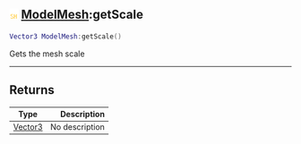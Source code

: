 ## ![shared](../../.gitbook/assets/shared.png) [ModelMesh](./readme/modelmesh.md):getScale

```lua
Vector3 ModelMesh:getScale()
```

Gets the mesh scale

------
## Returns

| Type   | Description |
| ------ | ----------: |
| [Vector3](./readme/vector3.md) | No description |

